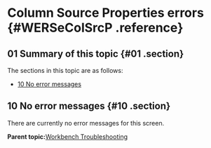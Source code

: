 # Column Source Properties errors {#WERSeColSrcP .reference}

## 01 Summary of this topic {#01 .section}

The sections in this topic are as follows:

-   [10 No error messages](WERSeColSrcP.md#10)

## 10 No error messages {#10 .section}

There are currently no error messages for this screen.

**Parent topic:**[Workbench Troubleshooting](../html/AAR950WETr.md)

